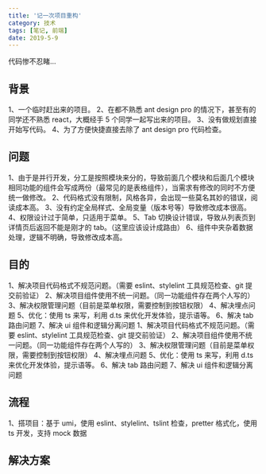 ```yaml
---
title: '记一次项目重构'
category: 技术
tags: [笔记, 前端]
date: 2019-5-9
---
```


代码惨不忍睹...

<!-- more -->

## 背景

1、一个临时赶出来的项目。
2、在都不熟悉 ant design pro 的情况下，甚至有的同学还不熟悉 react，大概经手 5 个同学一起写出来的项目。
3、没有做规划直接开始写代码。
4、为了方便快捷直接去除了 ant design pro 代码检查。

## 问题

1、由于是并行开发，分工是按照模块来分的，导致前面几个模块和后面几个模块相同功能的组件会写成两份（最常见的是表格组件），当需求有修改的同时不方便统一做修改。
2、代码格式没有限制，风格各异，会出现一些莫名其妙的错误，阅读成本高。
3、没有约定全局样式、全局变量（版本号等）导致修改成本很高。
4、权限设计过于简单，只适用于菜单。
5、Tab 切换设计错误，导致从列表页到详情页后返回不能是刚才的 tab。（这里应该设计成路由）
6、组件中夹杂着数据处理，逻辑不明确，导致修改成本高。

## 目的

1、解决项目代码格式不规范问题。（需要 eslint、stylelint 工具规范检查、git 提交前验证）
2、解决项目组件使用不统一问题。（同一功能组件存在两个人写的）
3、解决权限管理问题（目前是菜单权限，需要控制到按钮权限）
4、解决埋点问题
5、优化：使用 ts 来写，利用 d.ts 来优化开发体验，提示语等。
6、解决 tab 路由问题
7、解决 ui 组件和逻辑分离问题 1、解决项目代码格式不规范问题。（需要 eslint、stylelint 工具规范检查、git 提交前验证）
2、解决项目组件使用不统一问题。（同一功能组件存在两个人写的）
3、解决权限管理问题（目前是菜单权限，需要控制到按钮权限）
4、解决埋点问题
5、优化：使用 ts 来写，利用 d.ts 来优化开发体验，提示语等。
6、解决 tab 路由问题
7、解决 ui 组件和逻辑分离问题

## 流程

1、搭项目：基于 umi，使用 eslint、stylelint、tslint 检查，pretter 格式化，使用 ts 开发，支持 mock 数据

## 解决方案
